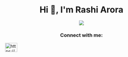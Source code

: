 ### <h1 align="center">Hi 👋, I'm Rashi Arora</h1>
<p align='center'>
   <img src="https://readme-typing-svg.herokuapp.com?color=e96443&size=40&width=900&height=80&lines=Welcome-to-My-Github-Profile"/> 
  </p>
<h3 align="center">Connect with me:</h3>
<p align="left">
<a href="https://www.linkedin.com/in/rashi-arora-528025202/" target="blank"><img align="center" src="https://raw.githubusercontent.com/rahuldkjain/github-profile-readme-generator/master/src/images/icons/Social/linked-in-alt.svg" alt="https://www.linkedin.com/in/Rashi/" height="30" width="40" /></a>
<!--
**rashi12122001/rashi12122001** is a ✨ _special_ ✨ repository because its `README.md` (this file) appears on your GitHub profile.

Here are some ideas to get you started:

- 🔭 I’m currently working on ...
- 🌱 I’m currently learning ...
- 👯 I’m looking to collaborate on ...
- 🤔 I’m looking for help with ...
- 💬 Ask me about ...
- 📫 How to reach me: ...
- 😄 Pronouns: ...
- ⚡ Fun fact: ...
-->
